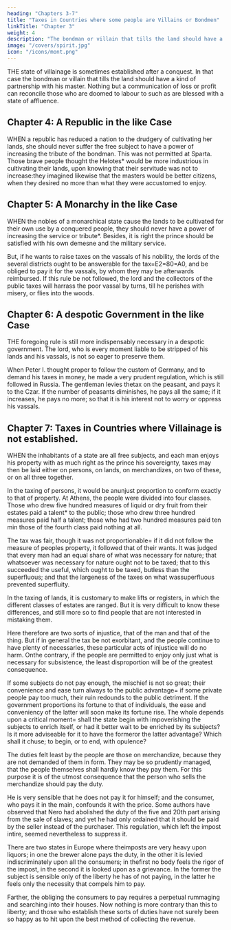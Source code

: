 ```yaml
---
heading: "Chapters 3-7"
title: "Taxes in Countries where some people are Villains or Bondmen"
linkTitle: "Chapter 3"
weight: 4
description: "The bondman or villain that tills the land should have a kind of partnership with his master"
image: "/covers/spirit.jpg"
icon: "/icons/mont.png"
---
```




THE state of villainage is sometimes established after a conquest. In that case the bondman or villain that tills the land should have a kind of partnership with his master. Nothing but a communication of loss or profit can reconcile those who are doomed to labour to such as are blessed with a state of affluence.



## Chapter 4: A Republic in the like Case

WHEN a republic has reduced a nation to the drudgery of cultivating her lands, she should never suffer the free subject to have a power of increasing the tribute of the bondman. This was not permitted at Sparta. Those brave people thought the Helotes* would be more industrious in cultivating their lands, upon knowing that their servitude was not to increase:they imagined likewise that the masters would be better citizens, when they desired no more than what they were accustomed to enjoy.



## Chapter 5: A Monarchy in the like Case

WHEN the nobles of a monarchical state cause the lands to be cultivated for their own use by a conquered people, they should never have a power of increasing the service or tribute*. Besides, it is right the prince should be satisfied with his own demesne and the military service. 

But, if he wants to raise taxes on the vassals of his nobility, the lords of the several districts ought to be answerable for the tax=E2=80=A0, and be obliged to pay it for the vassals, by whom they may be afterwards reimbursed. If this rule be not followed, the lord and the collectors of the public taxes will harrass the poor vassal by turns, till he perishes with misery, or flies into the woods.


## Chapter 6: A despotic Government in the like Case

THE foregoing rule is still more indispensably necessary in a despotic government. The lord, who is every moment liable to be stripped of his lands and his vassals, is not so eager to preserve them.

When Peter I. thought proper to follow the custom of Germany, and to demand his taxes in money, he made a very prudent regulation, which is still followed in Russia. The gentleman levies thetax on the peasant, and pays it to the Czar. If the number of peasants diminishes, he pays all the same; if it increases, he pays no more; so that it is his interest not to worry or oppress his vassals.



## Chapter 7: Taxes in Countries where Villainage is not established.

WHEN the inhabitants of a state are all free subjects, and each man enjoys his property with as much right as the prince his sovereignty, taxes may then be laid either on persons, on lands, on merchandizes, on two of these, or on all three together.

In the taxing of persons, it would be anunjust proportion to conform exactly to that of property. At Athens, the people were divided into four classes. Those who drew five hundred measures of liquid or dry fruit from their estates paid a talent* to the public; those who drew three hundred measures paid half a talent; those who had two hundred measures paid ten min those of the fourth class paid nothing at all. 

The tax was fair, though it was not proportionable= if it did not follow the measure of peoples property, it followed that of their wants. It was judged that every man had an equal share of what was necessary for nature; that whatsoever was necessary for nature ought not to be taxed; that to this succeeded the useful, which ought to be taxed, butless than the superfluous; and that the largeness of the taxes on what wassuperfluous prevented superfluity.

In the taxing of lands, it is customary to make lifts or registers, in which the different classes of estates are ranged. But it is very difficult to know these differences, and still more so to find people that are not interested in mistaking them. 

Here therefore are two sorts of injustice, that of the man and that of the thing. But if in general the tax be not exorbitant, and the people continue to have plenty of necessaries, these particular acts of injustice will do no harm. Onthe contrary, if the people are permitted to enjoy only just what is necessary for subsistence, the least disproportion will be of the greatest consequence.

If some subjects do not pay enough, the mischief is not so great; their convenience and ease turn always to the public advantage= if some private people pay too much, their ruin redounds to the public detriment. If the government proportions its fortune to that of individuals, the ease and conveniency of the latter will soon make its fortune rise. The whole depends upon a critical moment= shall the state begin with impoverishing the subjects to enrich itself, or had it better wait to be enriched by its subjects? Is it more adviseable for it to have the formeror the latter advantage? Which shall it chuse; to begin, or to end, with opulence?

The duties felt least by the people are those on merchandize, because they are not demanded of them in form. They may be so prudently managed, that the people themselves shall hardly know they pay them. For this purpose it is of the utmost consequence that the person who sells the merchandize should pay the duty. 

He is very sensible that he does not pay it for himself; and the consumer, who pays it in the main, confounds it with the price. Some authors have observed that Nero had abolished the duty of the five and 20th part arising from the sale of slaves; and yet he had only ordained that it should be paid by the seller instead of the purchaser. This regulation, which left the impost intire, seemed nevertheless to suppress it.


There are two states in Europe where theimposts are very heavy upon liquors; in one the brewer alone pays the duty, in the other it is levied indiscriminately upon all the consumers; in thefirst no body feels the rigor of the impost, in the second it is looked upon as a grievance. In the former the subject is sensible only of the liberty he has of not paying, in the latter he feels only the necessity that compels him to pay.

Farther, the obliging the consumers to pay requires a perpetual rummaging and searching into their houses. Now nothing is more contrary than this to liberty; and those who establish these sorts of duties have not surely been so happy as to hit upon the best method of collecting the revenue.
